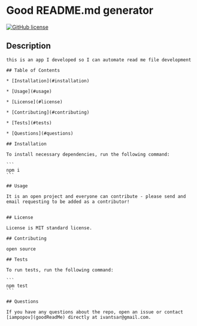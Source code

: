 # Good README.md generator
[![GitHub license](https://img.shields.io/badge/license-MIT-red.svg)](https://github.com/iampopov/goodReadMe)
    
## Description

    this is an app I developed so I can automate read me file development
    
    ## Table of Contents 
    
    * [Installation](#installation)
    
    * [Usage](#usage)
    
    * [License](#license)
    
    * [Contributing](#contributing)
    
    * [Tests](#tests)
    
    * [Questions](#questions)
    
    ## Installation
    
    To install necessary dependencies, run the following command:
    
    ```
    npm i
    ```
    
    ## Usage
    
    It is an open project and everyone can contribute - please send and email requesting to be added as a contributor!

    
    ## License

    License is MIT standard license.
        
    ## Contributing
    
    open source
    
    ## Tests
    
    To run tests, run the following command:
    
    ```
    npm test
    ```
    
    ## Questions
    
    If you have any questions about the repo, open an issue or contact [iampopov](goodReadMe) directly at ivantsar@gmail.com.